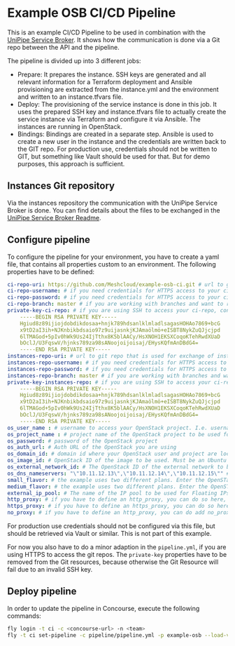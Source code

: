# Example OSB CI/CD Pipeline
This is an example CI/CD Pipeline to be used in combination with the [UniPipe Service Broker](https://github.com/meshcloud/unipipe-service-broker). It shows
how the communication is done via a Git repo between the API and the pipeline.

The pipeline is divided up into 3 different jobs:

- Prepare: It prepares the instance. SSH keys are generated and all relevant information for a Terraform deployment and Ansible provisioning are extracted from the instance.yml and the environment and written to an instance.tfvars file.
- Deploy: The provisioning of the service instance is done in this job. It uses the prepared SSH key and instance.tfvars file to actually create the service instance via Terraform and configure it via Ansible. The instances are running in OpenStack.
- Bindings: Bindings are created in a separate step. Ansible is used to create a new user in the instance and the credentials are written back to the GIT repo. For production use, credentials should not be written to GIT, but something like Vault should be used for that. But for demo purposes, this approach is sufficient.

## Instances Git repository
Via the instances repository the communication with the UniPipe Service Broker is done. You can find details about the files to be exchanged in the [UniPipe Service Broker Readme](https://github.com/meshcloud/unipipe-service-broker).

## Configure pipeline
To configure the pipeline for your environment, you have to create a yaml file, that contains all properties custom to an environment. The following properties have to be defined:

```yaml
ci-repo-uri: https://github.com/Meshcloud/example-osb-ci.git # url to git repo that contains the tasks and scripts for the pipeline.
ci-repo-username: # if you need credentials for HTTPS access to your ci-repo, configure the username here
ci-repo-password: # if you need credentials for HTTPS access to your ci-repo, configure the password here
ci-repo-branch: master # if you are working with branches and want to run the pipeline on another branch, you can configure it here
private-key-ci-repo: # if you are using SSH to access your ci-repo, configure your key here, i.e. like this:
    -----BEGIN RSA PRIVATE KEY-----
    Hgiud8z89ijiojdobdikdosaa+hnjk789hdsanlklmladlsagasHOHAo7869+bcG
    x9tD2aI3ih+NJKnbikbdsaio97z9uijasnkjKJAmaölmö+eISBT8NykZuQJjcjpd
    6lTMAGod+5pIv0hWk9Us24IjTthx8K5blAACy/HsXNOH1EKSXCoqoKTehRwdXUaD
    bOclJ/U3FqswV/hjnks789za98sANoojoijoisaj/EHysKQfmAnDBdG4=
    -----END RSA PRIVATE KEY-----
instances-repo-uri: # url to git repo that is used for exchange of instance information with the UniPipe Service Broker
instances-repo-username: # if you need credentials for HTTPS access to your instances-repo, configure the username here
instances-repo-password: # if you need credentials for HTTPS access to your instances-repo, configure the password here
instances-repo-branch: master # if you are working with branches and want to use another branch, you can configure it here
private-key-instances-repo: # if you are using SSH to access your ci-repo, configure your key here, i.e. like this:
    -----BEGIN RSA PRIVATE KEY-----
    Hgiud8z89ijiojdobdikdosaa+hnjk789hdsanlklmladlsagasHOHAo7869+bcG
    x9tD2aI3ih+NJKnbikbdsaio97z9uijasnkjKJAmaölmö+eISBT8NykZuQJjcjpd
    6lTMAGod+5pIv0hWk9Us24IjTthx8K5blAACy/HsXNOH1EKSXCoqoKTehRwdXUaD
    bOclJ/U3FqswV/hjnks789za98sANoojoijoisaj/EHysKQfmAnDBdG4=
    -----END RSA PRIVATE KEY-----
os_user_name : # username to access your OpenStack project. I.e. username of a service user in meshcloud.
os_project_name : # project name of the OpenStack project to be used for provisioning the actual instances
os_password: # password of the OpenStack project
os_auth_url: # Auth URL of the OpenStack you are using
os_domain_id: # domain id where your OpenStack user and project are located in.
os_image_id: # OpenStack ID of the image to be used. Must be an Ubuntu Xenial image.
os_external_network_id: # The OpenStack ID of the external network to be used for getting internet or corporation-wide access to the created instances
os_dns_nameservers: "\"10.11.12.13\",\"10.11.12.14\",\"10.11.12.15\"" # can be a comma-separated list of nameservers to be used. It must use escaped quotation marks, because it is later on used in an array of strings.
small_flavor: # the example uses two different plans. Enter the OpenSTack ID of the flavor to be used for small instances
medium_flavor: # the example uses two different plans. Enter the OpenSTack ID of the flavor to be used for medium instances
external_ip_pool: # The name of the IP pool to be used for Floating IPs. I.e. "public00" at Meshcloud.
http_proxy: # if you have to define an http_proxy, you can do so here, otherwise leave it blank.
https_proxy: # if you have to define an https_proxy, you can do so here, otherwise leave it blank.
no_proxy: # if you have to define an http_proxy, you can do add no_proxy hosts here, otherwise leave it blank.
```

For production use credentials should not be configured via this file, but should be retrieved via Vault or similar. This is not part of this example.

For now you also have to do a minor adaption in the `pipeline.yml`, if you are using HTTPS to access the git repos. The `private-key` properties
have to be removed from the Git resources, because otherwise the Git Resource will fail due to an invalid SSH key.

## Deploy pipeline
In order to update the pipeline in Concourse, execute the following commands:

```bash
fly login -t ci -c <concourse-url> -n <team>
fly -t ci set-pipeline -c pipeline/pipeline.yml -p example-osb --load-vars-from pipeline/configs.yml
```
